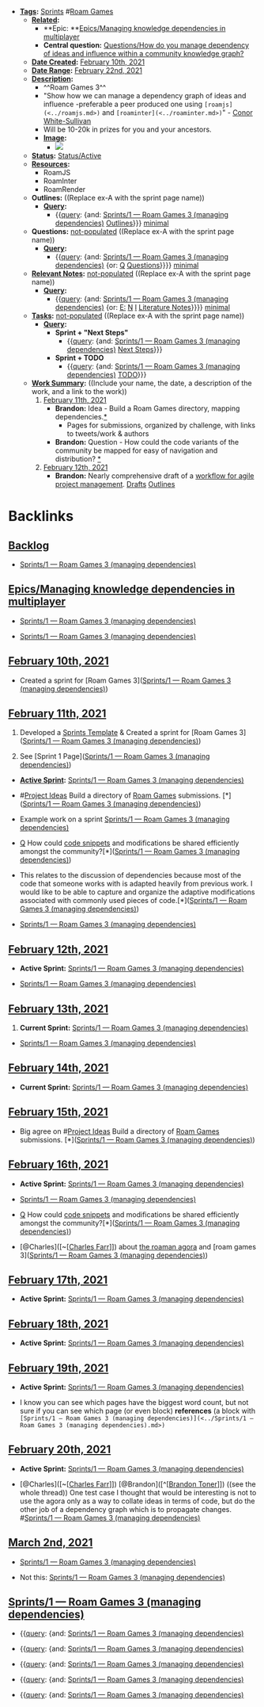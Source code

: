- **[Tags](<../Tags.md>):** [Sprints](<../Sprints.md>) #[Roam Games](<../Roam Games.md>) 
    - **[Related](<../Related.md>):** 
        - **Epic: **[Epics/Managing knowledge dependencies in multiplayer](<../Epics/Managing knowledge dependencies in multiplayer.md>)
        - **Central question:** [Questions/How do you manage dependency of ideas and influence within a community knowledge graph?](<../Questions/How do you manage dependency of ideas and influence within a community knowledge graph?.md>)
    - **[Date Created](<../Date Created.md>):** [February 10th, 2021](<../February 10th, 2021.md>)
    - **[Date Range](<../Date Range.md>):** [February 22nd, 2021](<../February 22nd, 2021.md>)
    - **[Description](<../Description.md>):** 
        - ^^Roam Games 3^^
        - "Show how we can manage a dependency graph of ideas and influence -preferable a peer produced one using `[roamjs](<../roamjs.md>)` and `[roaminter](<../roaminter.md>)`" - [Conor White-Sullivan](<../Conor White-Sullivan.md>)
        - Will be 10-20k in prizes for you and your ancestors.
        - **[Image](<../Image.md>):**
            - ![](https://firebasestorage.googleapis.com/v0/b/firescript-577a2.appspot.com/o/imgs%2Fapp%2FRoam-Collective%2FXrX08XM4wy.png?alt=media&token=42f9892d-4ddd-493b-af5d-3f09c59b1eae)
    - **[Status](<../Status.md>):** [Status/Active](<../Status/Active.md>)
    - **[Resources](<../Resources.md>):** 
        - RoamJS
        - RoamInter
        - RoamRender
    - **Outlines:**  ((Replace ex-A with the sprint page name))
        - **[Query](<../Query.md>):**
            - {{[query](<../query.md>): {and: [Sprints/1 — Roam Games 3 (managing dependencies)](<../Sprints/1 — Roam Games 3 (managing dependencies).md>) [Outlines](<../Outlines.md>)}}} [minimal](<../minimal.md>)
    - **Questions:** [not-populated](<../not-populated.md>) ((Replace ex-A with the sprint page name))
        - **[Query](<../Query.md>):**
            - {{[query](<../query.md>): {and: [Sprints/1 — Roam Games 3 (managing dependencies)](<../Sprints/1 — Roam Games 3 (managing dependencies).md>) {or: [Q](<../Q.md>) [Questions](<../Questions.md>)}}}} [minimal](<../minimal.md>)
    - **[Relevant Notes](<../Relevant Notes.md>):** [not-populated](<../not-populated.md>) ((Replace ex-A with the sprint page name))
        - **[Query](<../Query.md>):**
            - {{[query](<../query.md>): {and: [Sprints/1 — Roam Games 3 (managing dependencies)](<../Sprints/1 — Roam Games 3 (managing dependencies).md>) {or: [E:](<../E:.md>) [N](<../N.md>) [I](<../I.md>) [Literature Notes](<../Literature Notes.md>)}}}} [minimal](<../minimal.md>)
    - **[Tasks](<../Tasks.md>):** [not-populated](<../not-populated.md>) ((Replace ex-A with the sprint page name))
        - **[Query](<../Query.md>):** 
            - **Sprint + "Next Steps"**
                - {{[query](<../query.md>): {and: [Sprints/1 — Roam Games 3 (managing dependencies)](<../Sprints/1 — Roam Games 3 (managing dependencies).md>) [Next Steps](<../Next Steps.md>)}}}
            - **Sprint + TODO**
                - {{[query](<../query.md>): {and: [Sprints/1 — Roam Games 3 (managing dependencies)](<../Sprints/1 — Roam Games 3 (managing dependencies).md>) [TODO](<../TODO.md>)}}}
    - **[Work Summary](<../Work Summary.md>):**  ((Include your name, the date, a description of the work, and a link to the work))
        1. [February 11th, 2021](<../February 11th, 2021.md>) 
            - **Brandon:** Idea - Build a Roam Games directory, mapping dependencies.[*](((aIf4ipiC6))) 
                - Pages for submissions, organized by challenge, with links to tweets/work & authors 
            - **Brandon:** Question - How could the code variants of the community be mapped for easy of navigation and distribution? [*](((ykxX5bHS9)))
        2. [February 12th, 2021](<../February 12th, 2021.md>) 
            - **Brandon:** Nearly comprehensive draft of a [workflow for agile project management](((74aPTS1FT))). [Drafts](<../Drafts.md>) [Outlines](<../Outlines.md>)

# Backlinks
## [Backlog](<Backlog.md>)
- [Sprints/1 — Roam Games 3 (managing dependencies)](<../Sprints/1 — Roam Games 3 (managing dependencies).md>)

## [Epics/Managing knowledge dependencies in multiplayer](<Epics/Managing knowledge dependencies in multiplayer.md>)
- [Sprints/1 — Roam Games 3 (managing dependencies)](<../Sprints/1 — Roam Games 3 (managing dependencies).md>)

- [Sprints/1 — Roam Games 3 (managing dependencies)](<../Sprints/1 — Roam Games 3 (managing dependencies).md>)

## [February 10th, 2021](<February 10th, 2021.md>)
- Created a sprint for [Roam Games 3]([Sprints/1 — Roam Games 3 (managing dependencies)](<../Sprints/1 — Roam Games 3 (managing dependencies).md>))

## [February 11th, 2021](<February 11th, 2021.md>)
1. Developed a [Sprints Template](((tG1HJs2dK))) & Created a sprint for [Roam Games 3]([Sprints/1 — Roam Games 3 (managing dependencies)](<../Sprints/1 — Roam Games 3 (managing dependencies).md>))

2. See [Sprint 1 Page]([Sprints/1 — Roam Games 3 (managing dependencies)](<../Sprints/1 — Roam Games 3 (managing dependencies).md>))

- **[Active Sprint](<../Active Sprint.md>):** [Sprints/1 — Roam Games 3 (managing dependencies)](<../Sprints/1 — Roam Games 3 (managing dependencies).md>)

- #[Project Ideas](<../Project Ideas.md>) Build a directory of [Roam Games](<../Roam Games.md>) submissions. [*]([Sprints/1 — Roam Games 3 (managing dependencies)](<../Sprints/1 — Roam Games 3 (managing dependencies).md>))

- Example work on a sprint [Sprints/1 — Roam Games 3 (managing dependencies)](<../Sprints/1 — Roam Games 3 (managing dependencies).md>)

- [Q](<../Q.md>) How could [code snippets](<../code snippets.md>) and modifications be shared efficiently amongst the community?[*]([Sprints/1 — Roam Games 3 (managing dependencies)](<../Sprints/1 — Roam Games 3 (managing dependencies).md>))

- This relates to the discussion of dependencies because most of the code that someone works with is adapted heavily from previous work. I would like to be able to capture and organize the adaptive modifications associated with commonly used pieces of code.[*]([Sprints/1 — Roam Games 3 (managing dependencies)](<../Sprints/1 — Roam Games 3 (managing dependencies).md>))

- [Sprints/1 — Roam Games 3 (managing dependencies)](<../Sprints/1 — Roam Games 3 (managing dependencies).md>)

## [February 12th, 2021](<February 12th, 2021.md>)
- **Active Sprint:** [Sprints/1 — Roam Games 3 (managing dependencies)](<../Sprints/1 — Roam Games 3 (managing dependencies).md>)

- [Sprints/1 — Roam Games 3 (managing dependencies)](<../Sprints/1 — Roam Games 3 (managing dependencies).md>)

## [February 13th, 2021](<February 13th, 2021.md>)
1. **Current Sprint:** [Sprints/1 — Roam Games 3 (managing dependencies)](<../Sprints/1 — Roam Games 3 (managing dependencies).md>)

- [Sprints/1 — Roam Games 3 (managing dependencies)](<../Sprints/1 — Roam Games 3 (managing dependencies).md>)

## [February 14th, 2021](<February 14th, 2021.md>)
- **Current Sprint:** [Sprints/1 — Roam Games 3 (managing dependencies)](<../Sprints/1 — Roam Games 3 (managing dependencies).md>)

## [February 15th, 2021](<February 15th, 2021.md>)
- Big agree on #[Project Ideas](<../Project Ideas.md>) Build a directory of [Roam Games](<../Roam Games.md>) submissions. [*]([Sprints/1 — Roam Games 3 (managing dependencies)](<../Sprints/1 — Roam Games 3 (managing dependencies).md>))

## [February 16th, 2021](<February 16th, 2021.md>)
- **Active Sprint:** [Sprints/1 — Roam Games 3 (managing dependencies)](<../Sprints/1 — Roam Games 3 (managing dependencies).md>)

- [Sprints/1 — Roam Games 3 (managing dependencies)](<../Sprints/1 — Roam Games 3 (managing dependencies).md>)

- [Q](<../Q.md>) How could [code snippets](<../code snippets.md>) and modifications be shared efficiently amongst the community?[*]([Sprints/1 — Roam Games 3 (managing dependencies)](<../Sprints/1 — Roam Games 3 (managing dependencies).md>))

- [@Charles]([~[[Charles Farr](<../~[[Charles Farr.md>)]]) about [the roaman agora](((0aw_FbcLO))) and [roam games 3]([Sprints/1 — Roam Games 3 (managing dependencies)](<../Sprints/1 — Roam Games 3 (managing dependencies).md>))

## [February 17th, 2021](<February 17th, 2021.md>)
- **Active Sprint:** [Sprints/1 — Roam Games 3 (managing dependencies)](<../Sprints/1 — Roam Games 3 (managing dependencies).md>)

## [February 18th, 2021](<February 18th, 2021.md>)
- **Active Sprint:** [Sprints/1 — Roam Games 3 (managing dependencies)](<../Sprints/1 — Roam Games 3 (managing dependencies).md>)

## [February 19th, 2021](<February 19th, 2021.md>)
- **Active Sprint:** [Sprints/1 — Roam Games 3 (managing dependencies)](<../Sprints/1 — Roam Games 3 (managing dependencies).md>)

- I know you can see which pages have the biggest word count, but not sure if you can see which page (or even block) __references__ (a block with `[Sprints/1 — Roam Games 3 (managing dependencies)](<../Sprints/1 — Roam Games 3 (managing dependencies).md>)`

## [February 20th, 2021](<February 20th, 2021.md>)
- **Active Sprint:** [Sprints/1 — Roam Games 3 (managing dependencies)](<../Sprints/1 — Roam Games 3 (managing dependencies).md>)

- [@Charles]([~[[Charles Farr](<../~[[Charles Farr.md>)]]) [@Brandon]([^[[Brandon Toner](<../^[[Brandon Toner.md>)]]) ((see the whole thread)) One test case I thought that would be interesting is not to use the agora only as a way to collate ideas in terms of code, but do the other job of a dependency graph which is to propagate changes. #[Sprints/1 — Roam Games 3 (managing dependencies)](<../Sprints/1 — Roam Games 3 (managing dependencies).md>)

## [March 2nd, 2021](<March 2nd, 2021.md>)
- [Sprints/1 — Roam Games 3 (managing dependencies)](<../Sprints/1 — Roam Games 3 (managing dependencies).md>)

- Not this: [Sprints/1 — Roam Games 3 (managing dependencies)](<../Sprints/1 — Roam Games 3 (managing dependencies).md>)

## [Sprints/1 — Roam Games 3 (managing dependencies)](<Sprints/1 — Roam Games 3 (managing dependencies).md>)
- {{[query](<../query.md>): {and: [Sprints/1 — Roam Games 3 (managing dependencies)](<../Sprints/1 — Roam Games 3 (managing dependencies).md>)

- {{[query](<../query.md>): {and: [Sprints/1 — Roam Games 3 (managing dependencies)](<../Sprints/1 — Roam Games 3 (managing dependencies).md>)

- {{[query](<../query.md>): {and: [Sprints/1 — Roam Games 3 (managing dependencies)](<../Sprints/1 — Roam Games 3 (managing dependencies).md>)

- {{[query](<../query.md>): {and: [Sprints/1 — Roam Games 3 (managing dependencies)](<../Sprints/1 — Roam Games 3 (managing dependencies).md>)

- {{[query](<../query.md>): {and: [Sprints/1 — Roam Games 3 (managing dependencies)](<../Sprints/1 — Roam Games 3 (managing dependencies).md>)

